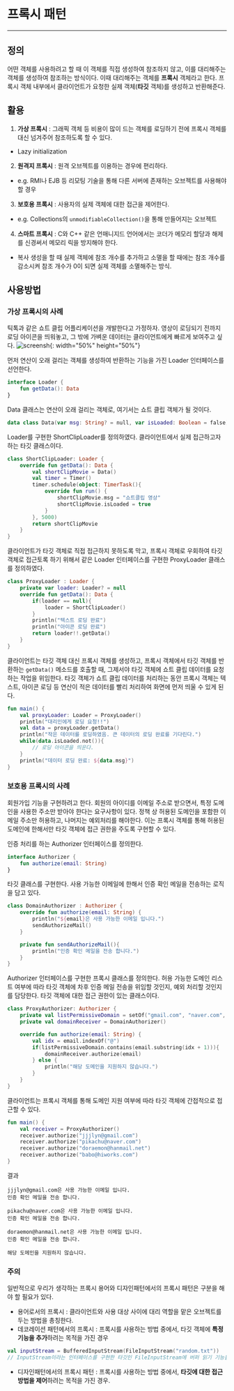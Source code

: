 # 프록시 패턴
---

## 정의
어떤 객체를 사용하려고 할 때 이 객체를 직접 생성하여 참조하지 않고, 이를 대리해주는 객체를 생성하여 참조하는 방식이다. 이때 대리해주는 객체를 **프록시** 객체라고 한다. 프록시 객체 내부에서 클라이언트가 요청한 실제 객체(**타깃** 객체)를 생성하고 반환해준다. 

## 활용
1. **가상 프록시** : 그래픽 객체 등 비용이 많이 드는 객체를 로딩하기 전에 프록시 객체를 대신 넘겨주어 참조하도록 할 수 있다. 
 - Lazy initialization
2. **원격지 프록시** : 원격 오브젝트를 이용하는 경우에 편리하다. 
 - e.g. RMI나 EJB 등 리모팅 기술을 통해 다른 서버에 존재하는 오브젝트를 사용해야 할 경우
3. **보호용 프록시** : 사용자의 실제 객체에 대한 접근을 제어한다.
 - e.g. Collections의 `unmodifiableCollection()`을 통해 만들어지는 오브젝트
4. **스마트 프록시** : C와 C++ 같은 언매니지드 언어에서는 코더가 메모리 할당과 해제를 신경써서 메모리 릭을 방지해야 한다.
 - 복사 생성을 할 때 실제 객체에 참조 개수를 추가하고 소멸을 할 때에는 참조 개수를 감소시켜 참조 개수가 0이 되면 실제 객체를 소멸해주는 방식.

## 사용방법
### 가상 프록시의 사례
틱톡과 같은 쇼트 클립 어플리케이션을 개발한다고 가정하자. 영상이 로딩되기 전까지 로딩 아이콘을 띄워놓고, 그 밖에 가벼운 데이터는 클라이언트에게 빠르게 보여주고 싶다. 
![screensh](https://raw.githubusercontent.com/CS-Study-Team/DesignPattern/jjjlyn-patch-2/StructuralPattern/Proxy/tiktok.png){: width="50%" height="50%"}

먼저 연산이 오래 걸리는 객체를 생성하여 반환하는 기능을 가진 Loader 인터페이스를 선언한다. 
```kotlin
interface Loader {
    fun getData(): Data
}
```

Data 클래스는 연산이 오래 걸리는 객체로, 여기서는 쇼트 클립 객체가 될 것이다.
```kotlin
data class Data(var msg: String? = null, var isLoaded: Boolean = false)
```

Loader를 구현한 ShortClipLoader를 정의하였다. 클라이언트에서 실제 접근하고자 하는 타깃 클래스이다.
```kotlin
class ShortClipLoader: Loader {
    override fun getData(): Data {
        val shortClipMovie = Data()
        val timer = Timer()
        timer.schedule(object: TimerTask(){
            override fun run() {
                shortClipMovie.msg = "쇼트클립 영상"
                shortClipMovie.isLoaded = true
            }
        }, 5000)
        return shortClipMovie
    }
}
```

클라이언트가 타깃 객체로 직접 접근하지 못하도록 막고, 프록시 객체로 우회하여 타깃 객체로 접근토록 하기 위해서 같은 Loader 인터페이스를 구현한 ProxyLoader 클래스를 정의하였다.
```kotlin
class ProxyLoader : Loader {
    private var loader: Loader? = null
    override fun getData(): Data {
        if(loader == null){
            loader = ShortClipLoader()
        }
        println("텍스트 로딩 완료")
        println("아이콘 로딩 완료")
        return loader!!.getData()
    }
}
```

클라이언트는 타깃 객체 대신 프록시 객체를 생성하고, 프록시 객체에서 타깃 객체를 반환하는 `getData()` 메소드를 호출할 때, 그제서야 타깃 객체에 쇼트 클립 데이터를 요청하는 작업을 위임한다. 타깃 객체가 쇼트 클립 데이터를 처리하는 동안 프록시 객체는 텍스트, 아이콘 로딩 등 연산이 적은 데이터를 빨리 처리하여 화면에 먼저 띄울 수 있게 된다.
```kotlin
fun main() {
    val proxyLoader: Loader = ProxyLoader()
    println("대리인에게 로딩 요청!!")
    val data = proxyLoader.getData()
    println("작은 데이터를 로딩하였음. 큰 데이터의 로딩 완료를 기다린다.")
    while(data.isLoaded.not()){
        // 로딩 아이콘을 띄운다.
    }
    println("데이터 로딩 완료: ${data.msg}")
}
```

### 보호용 프록시의 사례
회원가입 기능을 구현하려고 한다. 회원의 아이디를 이메일 주소로 받으면서, 특정 도메인을 사용한 주소만 받아야 한다는 요구사항이 있다. 정책 상 허용된 도메인을 포함한 이메일 주소만 허용하고, 나머지는 예외처리를 해야한다. 이는 프록시 객체를 통해 허용된 도메인에 한해서만 타깃 객체에 접근 권한을 주도록 구현할 수 있다.

인증 처리를 하는 Authorizer 인터페이스를 정의한다.
```kotlin
interface Authorizer {
    fun authorize(email: String)
}
```

타깃 클래스를 구현한다. 사용 가능한 이메일에 한해서 인증 확인 메일을 전송하는 로직을 담고 있다.
```kotlin
class DomainAuthorizer : Authorizer {
    override fun authorize(email: String) {
        println("${email}은 사용 가능한 이메일 입니다.")
        sendAuthorizeMail()
    }

    private fun sendAuthorizeMail(){
        println("인증 확인 메일을 전송 합니다.")
    }
}
```

Authorizer 인터페이스를 구현한 프록시 클래스를 정의한다. 허용 가능한 도메인 리스트 여부에 따라 타깃 객체에 차후 인증 메일 전송을 위임할 것인지, 예외 처리할 것인지를 담당한다. 타깃 객체에 대한 접근 권한이 있는 클래스이다.
```kotlin
class ProxyAuthorizer: Authorizer {
    private val listPermissiveDomain = setOf("gmail.com", "naver.com", "hanmail.net")
    private val domainReceiver = DomainAuthorizer()

    override fun authorize(email: String) {
        val idx = email.indexOf("@")
        if(listPermissiveDomain.contains(email.substring(idx + 1))){
            domainReceiver.authorize(email)
        } else {
            println("해당 도메인을 지원하지 않습니다.")
        }
    }
}
```

클라이언트는 프록시 객체를 통해 도메인 지원 여부에 따라 타깃 객체에 간접적으로 접근할 수 있다.
```kotlin
fun main() {
    val receiver = ProxyAuthorizer()
    receiver.authorize("jjjlyn@gmail.com")
    receiver.authorize("pikachu@naver.com")
    receiver.authorize("doraemon@hanmail.net")
    receiver.authorize("babo@hiworks.com")
}
```

결과
```
jjjlyn@gmail.com은 사용 가능한 이메일 입니다.
인증 확인 메일을 전송 합니다.

pikachu@naver.com은 사용 가능한 이메일 입니다.
인증 확인 메일을 전송 합니다.

doraemon@hanmail.net은 사용 가능한 이메일 입니다.
인증 확인 메일을 전송 합니다.

해당 도메인을 지원하지 않습니다.
```

### 주의
일반적으로 우리가 생각하는 프록시 용어와 디자인패턴에서의 프록시 패턴은 구분을 해야 할 필요가 있다. 
- 용어로서의 프록시 : 클라이언트와 사용 대상 사이에 대리 역할을 맡은 오브젝트를 두는 방법을 총칭한다.
- 데코레이션 패턴에서의 프록시 : 프록시를 사용하는 방법 중에서, 타깃 객체에 **특정 기능을 추가**하려는 목적을 가진 경우
```kotlin
val inputStream = BufferedInputStream(FileInputStream("random.txt"))
// InputStream이라는 인터페이스를 구현한 타깃인 FileInputStream에 버퍼 읽기 기능을 제공해주는 BufferedInputStream 프록시(데코레이터)를 적용한 것
```
- 디자인패턴에서의 프록시 패턴 : 프록시를 사용하는 방법 중에서, **타깃에 대한 접근 방법을 제어**하려는 목적을 가진 경우.
